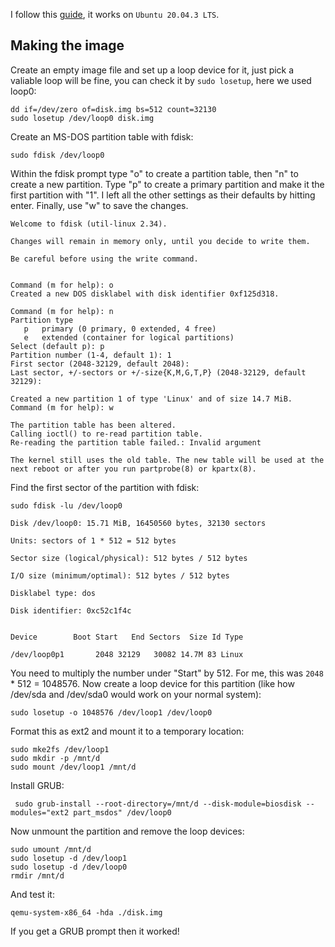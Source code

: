 I follow this [guide](https://wiki.osdev.org/User:Graham/Making_a_GRUB2_image), it works on `Ubuntu 20.04.3 LTS`.

## Making the image
Create an empty image file and set up a loop device for it, just pick a valiable loop will be fine, you can check it by `sudo losetup`, here we used loop0:
```
dd if=/dev/zero of=disk.img bs=512 count=32130
sudo losetup /dev/loop0 disk.img
```

Create an MS-DOS partition table with fdisk:
```
sudo fdisk /dev/loop0
```
Within the fdisk prompt type "o" to create a partition table, then "n" to create a new partition. Type "p" to create a primary partition and make it the first partition with "1". I left all the other settings as their defaults by hitting enter. Finally, use "w" to save the changes.
```
Welcome to fdisk (util-linux 2.34).

Changes will remain in memory only, until you decide to write them.

Be careful before using the write command.


Command (m for help): o
Created a new DOS disklabel with disk identifier 0xf125d318.

Command (m for help): n
Partition type
   p   primary (0 primary, 0 extended, 4 free)
   e   extended (container for logical partitions)
Select (default p): p
Partition number (1-4, default 1): 1
First sector (2048-32129, default 2048):
Last sector, +/-sectors or +/-size{K,M,G,T,P} (2048-32129, default 32129):

Created a new partition 1 of type 'Linux' and of size 14.7 MiB.
Command (m for help): w

The partition table has been altered.
Calling ioctl() to re-read partition table.
Re-reading the partition table failed.: Invalid argument

The kernel still uses the old table. The new table will be used at the next reboot or after you run partprobe(8) or kpartx(8).
```

Find the first sector of the partition with fdisk:
```
sudo fdisk -lu /dev/loop0
```

```
Disk /dev/loop0: 15.71 MiB, 16450560 bytes, 32130 sectors

Units: sectors of 1 * 512 = 512 bytes

Sector size (logical/physical): 512 bytes / 512 bytes

I/O size (minimum/optimal): 512 bytes / 512 bytes

Disklabel type: dos

Disk identifier: 0xc52c1f4c


Device        Boot Start   End Sectors  Size Id Type

/dev/loop0p1       2048 32129   30082 14.7M 83 Linux
```
You need to multiply the number under "Start" by 512. For me, this was `2048` * 512 = 1048576. Now create a loop device for this partition (like how /dev/sda and /dev/sda0 would work on your normal system):
```
sudo losetup -o 1048576 /dev/loop1 /dev/loop0
```

Format this as ext2 and mount it to a temporary location:

```
sudo mke2fs /dev/loop1
sudo mkdir -p /mnt/d
sudo mount /dev/loop1 /mnt/d
```
Install GRUB:
```
 sudo grub-install --root-directory=/mnt/d --disk-module=biosdisk --modules="ext2 part_msdos" /dev/loop0
```
Now unmount the partition and remove the loop devices:
```
sudo umount /mnt/d
sudo losetup -d /dev/loop1
sudo losetup -d /dev/loop0
rmdir /mnt/d
```
And test it:
```
qemu-system-x86_64 -hda ./disk.img
```
If you get a GRUB prompt then it worked!
